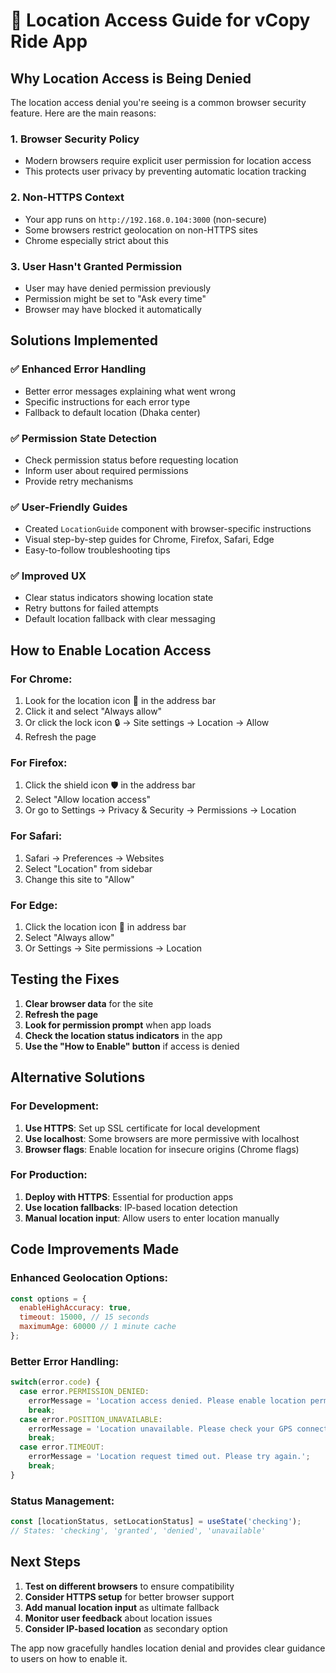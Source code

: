 # 📍 Location Access Guide for vCopy Ride App

## Why Location Access is Being Denied

The location access denial you're seeing is a common browser security feature. Here are the main reasons:

### 1. **Browser Security Policy**
- Modern browsers require explicit user permission for location access
- This protects user privacy by preventing automatic location tracking

### 2. **Non-HTTPS Context** 
- Your app runs on `http://192.168.0.104:3000` (non-secure)
- Some browsers restrict geolocation on non-HTTPS sites
- Chrome especially strict about this

### 3. **User Hasn't Granted Permission**
- User may have denied permission previously
- Permission might be set to "Ask every time"
- Browser may have blocked it automatically

## Solutions Implemented

### ✅ **Enhanced Error Handling**
- Better error messages explaining what went wrong
- Specific instructions for each error type
- Fallback to default location (Dhaka center)

### ✅ **Permission State Detection**
- Check permission status before requesting location
- Inform user about required permissions
- Provide retry mechanisms

### ✅ **User-Friendly Guides**
- Created `LocationGuide` component with browser-specific instructions
- Visual step-by-step guides for Chrome, Firefox, Safari, Edge
- Easy-to-follow troubleshooting tips

### ✅ **Improved UX**
- Clear status indicators showing location state
- Retry buttons for failed attempts
- Default location fallback with clear messaging

## How to Enable Location Access

### For Chrome:
1. Look for the location icon 📍 in the address bar
2. Click it and select "Always allow"
3. Or click the lock icon 🔒 → Site settings → Location → Allow
4. Refresh the page

### For Firefox:
1. Click the shield icon 🛡️ in the address bar
2. Select "Allow location access"
3. Or go to Settings → Privacy & Security → Permissions → Location

### For Safari:
1. Safari → Preferences → Websites
2. Select "Location" from sidebar
3. Change this site to "Allow"

### For Edge:
1. Click the location icon 📍 in address bar
2. Select "Always allow"
3. Or Settings → Site permissions → Location

## Testing the Fixes

1. **Clear browser data** for the site
2. **Refresh the page**
3. **Look for permission prompt** when app loads
4. **Check the location status indicators** in the app
5. **Use the "How to Enable" button** if access is denied

## Alternative Solutions

### For Development:
1. **Use HTTPS**: Set up SSL certificate for local development
2. **Use localhost**: Some browsers are more permissive with localhost
3. **Browser flags**: Enable location for insecure origins (Chrome flags)

### For Production:
1. **Deploy with HTTPS**: Essential for production apps
2. **Use location fallbacks**: IP-based location detection
3. **Manual location input**: Allow users to enter location manually

## Code Improvements Made

### Enhanced Geolocation Options:
```javascript
const options = {
  enableHighAccuracy: true,
  timeout: 15000, // 15 seconds
  maximumAge: 60000 // 1 minute cache
};
```

### Better Error Handling:
```javascript
switch(error.code) {
  case error.PERMISSION_DENIED:
    errorMessage = 'Location access denied. Please enable location permissions.';
    break;
  case error.POSITION_UNAVAILABLE:
    errorMessage = 'Location unavailable. Please check your GPS connection.';
    break;
  case error.TIMEOUT:
    errorMessage = 'Location request timed out. Please try again.';
    break;
}
```

### Status Management:
```javascript
const [locationStatus, setLocationStatus] = useState('checking');
// States: 'checking', 'granted', 'denied', 'unavailable'
```

## Next Steps

1. **Test on different browsers** to ensure compatibility
2. **Consider HTTPS setup** for better browser support
3. **Add manual location input** as ultimate fallback
4. **Monitor user feedback** about location issues
5. **Consider IP-based location** as secondary option

The app now gracefully handles location denial and provides clear guidance to users on how to enable it.
